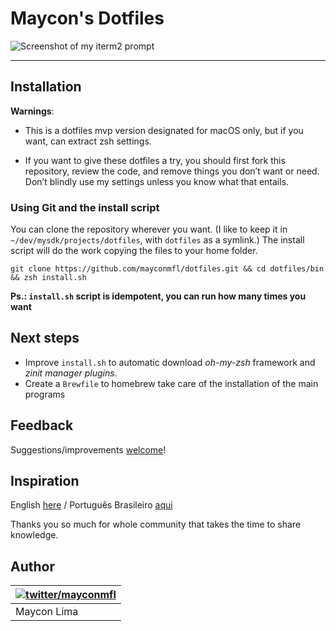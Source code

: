 # Maycon's Dotfiles

![Screenshot of my iterm2 prompt](https://i.imgur.com/gllHjxF.png)

---

## Installation

**Warnings**: 

- This is a dotfiles mvp version designated for macOS only, but if you want, can extract zsh settings.

- If you want to give these dotfiles a try, you should first fork this repository, review the code, and remove things you don’t want or need. Don’t blindly use my settings unless you know what that entails.

 

### Using Git and the install script

You can clone the repository wherever you want. (I like to keep it in `~/dev/mysdk/projects/dotfiles`, with `dotfiles` as a symlink.) The install script will do the work copying the files to your home folder.

```shell
git clone https://github.com/mayconmfl/dotfiles.git && cd dotfiles/bin && zsh install.sh
```

**Ps.: `install.sh` script is idempotent, you can run how many times you want**




## Next steps

- Improve `install.sh` to automatic download _oh-my-zsh_ framework and _zinit manager plugins_. 
- Create a `Brewfile` to homebrew take care of the installation of the main programs




## Feedback

Suggestions/improvements [welcome](https://github.com/mayconmfl/dotfiles/issues)!




## Inspiration

English [here](INSPIRATION_EN_US.md) / Português Brasileiro [aqui](INSPIRATION_PT_BR.md)

Thanks you so much for whole community that takes the time to share knowledge.




## Author

| [![twitter/mayconmfl](https://pbs.twimg.com/profile_images/1278829423387643904/7fEvIvlg_bigger.jpg)](http://twitter.com/mayconmfl "Follow @mayconmfl on Twitter")  |
|---|
| Maycon Lima |

